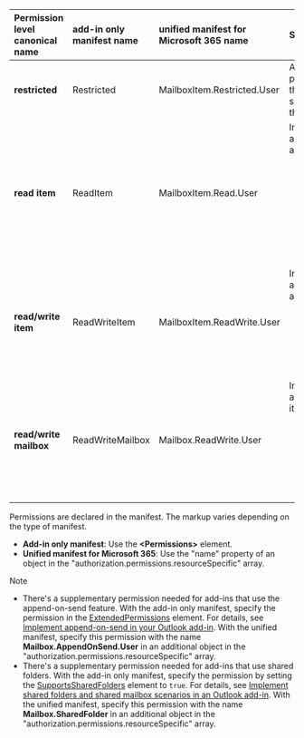 |Permission level</br>canonical name|add-in only manifest name|unified manifest for Microsoft 365 name|Summary description|
|:-----|:-----|:-----|:-----|
|**restricted**|Restricted|MailboxItem.Restricted.User|Allows access to properties and methods that don't pertain to specific information about the user or mail item.|
|**read item**|ReadItem|MailboxItem.Read.User|In addition to what is allowed in **restricted**, it allows:<ul><li>regular expressions</li><li>Outlook add-in API read access</li><li>getting the item properties and the callback token</li><li>writing custom properties</li></ul>|
|**read/write item**|ReadWriteItem|MailboxItem.ReadWrite.User|In addition to what is allowed in **read item**, it allows:<ul><li>full Outlook add-in API access except `makeEwsRequestAsync`</li><li>setting the item properties</li></ul>|
|**read/write mailbox**|ReadWriteMailbox|Mailbox.ReadWrite.User|In addition to what is allowed in **read/write item**, it allows:<ul><li>creating, reading, writing items and folders</li><li>sending items</li><li>calling [makeEwsRequestAsync](/javascript/api/requirement-sets/outlook/preview-requirement-set/office.context.mailbox#methods)</li></ul>|

Permissions are declared in the manifest. The markup varies depending on the type of manifest.

- **Add-in only manifest**:  Use the **\<Permissions\>** element.
- **Unified manifest for Microsoft 365**: Use the "name" property of an object in the "authorization.permissions.resourceSpecific" array.

> [!NOTE]
>
> - There's a supplementary permission needed for add-ins that use the append-on-send feature. With the add-in only manifest, specify the permission in the [ExtendedPermissions](/javascript/api/manifest/extendedpermissions) element. For details, see [Implement append-on-send in your Outlook add-in](../outlook/append-on-send.md). With the unified manifest, specify this permission with the name **Mailbox.AppendOnSend.User** in an additional object in the "authorization.permissions.resourceSpecific" array.
> - There's a supplementary permission needed for add-ins that use shared folders. With the add-in only manifest, specify the permission by setting the [SupportsSharedFolders](/javascript/api/manifest/supportssharedfolders) element to `true`. For details, see [Implement shared folders and shared mailbox scenarios in an Outlook add-in](../outlook/delegate-access.md). With the unified manifest, specify this permission with the name **Mailbox.SharedFolder** in an additional object in the "authorization.permissions.resourceSpecific" array.

